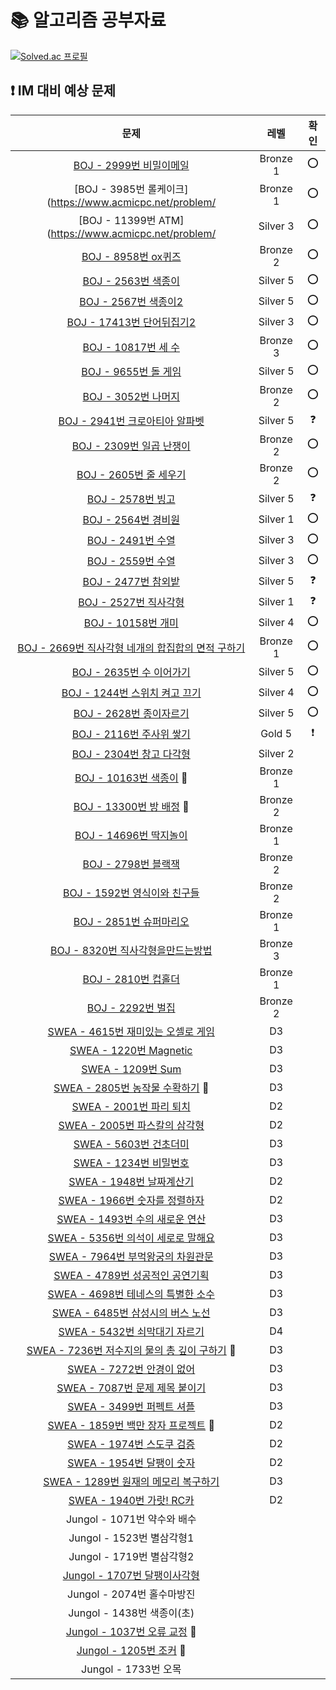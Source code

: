 # 📚 알고리즘 공부자료

[![Solved.ac
프로필](http://mazassumnida.wtf/api/v2/generate_badge?boj=tablemin163207)](https://solved.ac/tablemin163207)

## **❗ IM 대비 예상 문제**

| 문제                                                                                                                                                                                                                                                                          | 레벨       | 확인       |
|:---------------------------------------------------------------------------------------------------------------------------------------------------------------------------------------------------------------------------------------------------------------------------:|:--------:|:--------:|
| [BOJ - 2999번 비밀이메일](https://www.acmicpc.net/problem/2999)               | Bronze 1 | ⭕ |
| [BOJ - 3985번 롤케이크](https://www.acmicpc.net/problem/                      | Bronze 1 | ⭕ |
| [BOJ - 11399번 ATM](https://www.acmicpc.net/problem/                          | Silver 3 | ⭕ |
| [BOJ - 8958번 ox퀴즈](https://www.acmicpc.net/problem/8958)                   | Bronze 2 | ⭕ |
| [BOJ - 2563번 색종이](https://www.acmicpc.net/problem/2563)                   | Silver 5 | ⭕ |
| [BOJ - 2567번 색종이2](https://www.acmicpc.net/problem/2567)                  | Silver 5 | ⭕ |
| [BOJ - 17413번 단어뒤집기2](https://www.acmicpc.net/problem/17413)            | Silver 3 | ⭕ |
| [BOJ - 10817번 세 수](https://www.acmicpc.net/problem/10817)                  | Bronze 3 | ⭕ |
| [BOJ - 9655번 돌 게임](https://www.acmicpc.net/problem/9655)                  | Silver 5 | ⭕ |
| [BOJ - 3052번 나머지](https://www.acmicpc.net/problem/3052)                   | Bronze 2 | ⭕ |
| [BOJ - 2941번 크로아티아 알파벳](https://www.acmicpc.net/problem/2941)        | Silver 5 | ❓ |
| [BOJ - 2309번 일곱 난쟁이](https://www.acmicpc.net/problem/2309)              | Bronze 2 | ⭕ |
| [BOJ - 2605번 줄 세우기](https://www.acmicpc.net/problem/2605)                | Bronze 2 | ⭕ |
| [BOJ - 2578번 빙고](https://www.acmicpc.net/problem/2578)                     | Silver 5 | ❓ |
| [BOJ - 2564번 경비원](https://www.acmicpc.net/problem/2564)                   | Silver 1 | ⭕ |
| [BOJ - 2491번 수열](https://www.acmicpc.net/problem/2491)                     | Silver 3 | ⭕ |
| [BOJ - 2559번 수열](https://www.acmicpc.net/problem/2559)                     | Silver 3 | ⭕ |
| [BOJ - 2477번 참외밭](https://www.acmicpc.net/problem/2477)                   | Silver 5 | ❓ |
| [BOJ - 2527번 직사각형](https://www.acmicpc.net/problem/2527)                 | Silver 1 | ❓ |
| [BOJ - 10158번 개미](https://www.acmicpc.net/problem/10158)                   | Silver 4 | ⭕ |
| [BOJ - 2669번 직사각형 네개의 합집합의 면적 구하기](https://www.acmicpc.net/problem/2669)         | Bronze 1 | ⭕ |
| [BOJ - 2635번 수 이어가기](https://www.acmicpc.net/problem/2635)                                  | Silver 5 | ⭕ |
| [BOJ - 1244번 스위치 켜고 끄기](https://www.acmicpc.net/problem/1244)                             | Silver 4 | ⭕ |
| [BOJ - 2628번 종이자르기](https://www.acmicpc.net/problem/2628)                                   | Silver 5 | ⭕ |
| [BOJ - 2116번 주사위 쌓기](https://www.acmicpc.net/problem/2116)                                  | Gold 5   | ❗ |
| [BOJ - 2304번 창고 다각형](https://www.acmicpc.net/problem/2304)                                  | Silver 2 |        |
| [BOJ - 10163번 색종이](https://www.acmicpc.net/problem/10163) 🔅                                                                                                                                                                                                                | Bronze 1 |         |
| [BOJ - 13300번 방 배정](https://www.acmicpc.net/problem/13300) 🔅                                                                                                                                                                                                               | Bronze 2 |         |
| [BOJ - 14696번 딱지놀이](https://www.acmicpc.net/problem/14696)                                                                                                                                                                                                                  | Bronze 1 |          |
| [BOJ - 2798번 블랙잭](https://www.acmicpc.net/problem/2798)                                                                                                                                                                                                                     | Bronze 2 |         |
| [BOJ - 1592번 영식이와 친구들](https://www.acmicpc.net/problem/1592)                                                                                                                                                                                                                | Bronze 2 |        |
| [BOJ - 2851번 슈퍼마리오](https://www.acmicpc.net/problem/2851)                                                                                                                                                                                                                   | Bronze 1 |        |
| [BOJ - 8320번 직사각형을만드는방법](https://www.acmicpc.net/problem/8320)                                                                                                                                                                                                              | Bronze 3 |         |
| [BOJ - 2810번 컵홀더](https://www.acmicpc.net/problem/2810)                                                                                                                                                                                                                     | Bronze 1 |        |
| [BOJ - 2292번 벌집](https://www.acmicpc.net/problem/2292)                                                                                                                                                                                                                      | Bronze 2 |         |
| [SWEA - 4615번 재미있는 오셀로 게임](https://swexpertacademy.com/main/code/problem/problemDetail.do?contestProbId=AWQmA4uK8ygDFAXj)                                                                                                                                                   | D3       |          |
| [SWEA - 1220번 Magnetic](https://swexpertacademy.com/main/code/problem/problemDetail.do?contestProbId=AV14hwZqABsCFAYD&categoryId=AV14hwZqABsCFAYD&categoryType=CODE&problemTitle=1220&orderBy=FIRST_REG_DATETIME&selectCodeLang=ALL&select-1=&pageSize=10&pageIndex=1)      | D3       |    |
| [SWEA - 1209번 Sum](https://swexpertacademy.com/main/code/problem/problemDetail.do?contestProbId=AV13_BWKACUCFAYh&categoryId=AV13_BWKACUCFAYh&categoryType=CODE&problemTitle=1209&orderBy=FIRST_REG_DATETIME&selectCodeLang=ALL&select-1=&pageSize=10&pageIndex=1)           | D3       |        |
| [SWEA - 2805번 농작물 수확하기](https://swexpertacademy.com/main/code/problem/problemDetail.do?contestProbId=AV7GLXqKAWYDFAXB) 🔅                                                                                                                                                   | D3       |         |
| [SWEA - 2001번 파리 퇴치](https://swexpertacademy.com/main/code/problem/problemDetail.do?contestProbId=AV5PzOCKAigDFAUq&categoryId=AV5PzOCKAigDFAUq&categoryType=CODE&problemTitle=2001&orderBy=FIRST_REG_DATETIME&selectCodeLang=ALL&select-1=&pageSize=10&pageIndex=1)         | D2       |         |
| [SWEA - 2005번 파스칼의 삼각형](https://swexpertacademy.com/main/code/problem/problemDetail.do?contestProbId=AV5P0-h6Ak4DFAUq&categoryId=AV5P0-h6Ak4DFAUq&categoryType=CODE&problemTitle=2005&orderBy=FIRST_REG_DATETIME&selectCodeLang=ALL&select-1=&pageSize=10&pageIndex=1)      | D2       |         |
| [SWEA - 5603번 건초더미](https://swexpertacademy.com/main/code/problem/problemDetail.do?contestProbId=AWXGEbd6cjMDFAUo&categoryId=AWXGEbd6cjMDFAUo&categoryType=CODE&problemTitle=5603&orderBy=FIRST_REG_DATETIME&selectCodeLang=ALL&select-1=&pageSize=10&pageIndex=1)          | D3       |         |
| [SWEA - 1234번 비밀번호](https://swexpertacademy.com/main/code/problem/problemDetail.do?contestProbId=AV14_DEKAJcCFAYD&categoryId=AV14_DEKAJcCFAYD&categoryType=CODE&problemTitle=1234&orderBy=FIRST_REG_DATETIME&selectCodeLang=ALL&select-1=&pageSize=10&pageIndex=1)          | D3       |         |
| [SWEA - 1948번 날짜계산기](https://swexpertacademy.com/main/code/problem/problemDetail.do?contestProbId=AV5PnnU6AOsDFAUq&categoryId=AV5PnnU6AOsDFAUq&categoryType=CODE&problemTitle=1948&orderBy=FIRST_REG_DATETIME&selectCodeLang=ALL&select-1=&pageSize=10&pageIndex=1)         | D2       |         |
| [SWEA - 1966번 숫자를 정렬하자](https://swexpertacademy.com/main/code/problem/problemDetail.do?contestProbId=AV5PrmyKAWEDFAUq&categoryId=AV5PrmyKAWEDFAUq&categoryType=CODE&problemTitle=1966&orderBy=FIRST_REG_DATETIME&selectCodeLang=ALL&select-1=&pageSize=10&pageIndex=1)      | D2       |         |
| [SWEA - 1493번 수의 새로운 연산](https://swexpertacademy.com/main/code/problem/problemDetail.do?contestProbId=AV2b-QGqADMBBASw&categoryId=AV2b-QGqADMBBASw&categoryType=CODE&problemTitle=1493&orderBy=FIRST_REG_DATETIME&selectCodeLang=ALL&select-1=&pageSize=10&pageIndex=1)     | D3       |          |
| [SWEA - 5356번 의석이 세로로 말해요](https://swexpertacademy.com/main/code/problem/problemDetail.do?contestProbId=AWVWgkP6sQ0DFAUO&categoryId=AWVWgkP6sQ0DFAUO&categoryType=CODE&problemTitle=5356&orderBy=FIRST_REG_DATETIME&selectCodeLang=ALL&select-1=&pageSize=10&pageIndex=1)   | D3       |         |
| [SWEA - 7964번 부먹왕궁의 차원관문](https://swexpertacademy.com/main/code/problem/problemDetail.do?contestProbId=AWuSgKpqmooDFASy&categoryId=AWuSgKpqmooDFASy&categoryType=CODE&problemTitle=7964&orderBy=FIRST_REG_DATETIME&selectCodeLang=ALL&select-1=&pageSize=10&pageIndex=1)    | D3       |    |
| [SWEA - 4789번 성공적인 공연기획](https://swexpertacademy.com/main/code/problem/problemDetail.do?contestProbId=AWS2dSgKA8MDFAVT&categoryId=AWS2dSgKA8MDFAVT&categoryType=CODE&problemTitle=4789&orderBy=FIRST_REG_DATETIME&selectCodeLang=ALL&select-1=&pageSize=10&pageIndex=1)     | D3       |      |
| [SWEA - 4698번 테네스의 특별한 소수](https://swexpertacademy.com/main/code/problem/problemDetail.do?contestProbId=AWRuoqCKkE0DFAXt&categoryId=AWRuoqCKkE0DFAXt&categoryType=CODE&problemTitle=4698&orderBy=FIRST_REG_DATETIME&selectCodeLang=ALL&select-1=&pageSize=10&pageIndex=1)   | D3       |         |
| [SWEA - 6485번 삼성시의 버스 노선](https://swexpertacademy.com/main/code/problem/problemDetail.do?contestProbId=AWczm7QaACgDFAWn&categoryId=AWczm7QaACgDFAWn&categoryType=CODE&problemTitle=6485&orderBy=FIRST_REG_DATETIME&selectCodeLang=ALL&select-1=&pageSize=10&pageIndex=1)    | D3       |         |
| [SWEA - 5432번 쇠막대기 자르기](https://swexpertacademy.com/main/code/problem/problemDetail.do?contestProbId=AWVl47b6DGMDFAXm)                                                                                                                                                      | D4       |          |
| [SWEA - 7236번 저수지의 물의 총 깊이 구하기](https://swexpertacademy.com/main/code/userProblem/userProblemDetail.do?contestProbId=AWlTKTUqCN8DFAVS&categoryId=AWlTKTUqCN8DFAVS&categoryType=CODE) 🔅                                                                                     | D3       |        |
| [SWEA - 7272번 안경이 없어](https://swexpertacademy.com/main/code/problem/problemDetail.do?contestProbId=AWl0ZQ8qn7UDFAXz&categoryId=AWl0ZQ8qn7UDFAXz&categoryType=CODE&problemTitle=7272&orderBy=FIRST_REG_DATETIME&selectCodeLang=ALL&select-1=&pageSize=10&pageIndex=1)        | D3       |         |
| [SWEA - 7087번 문제 제목 붙이기](https://swexpertacademy.com/main/code/problem/problemDetail.do?contestProbId=AWkIdD46A5EDFAXC&categoryId=AWkIdD46A5EDFAXC&categoryType=CODE&problemTitle=7087&orderBy=FIRST_REG_DATETIME&selectCodeLang=ALL&select-1=&pageSize=10&pageIndex=1)     | D3       |         |
| [SWEA - 3499번 퍼펙트 셔플](https://swexpertacademy.com/main/code/problem/problemDetail.do?contestProbId=AWGsRbk6AQIDFAVW&categoryId=AWGsRbk6AQIDFAVW&categoryType=CODE&problemTitle=3499&orderBy=FIRST_REG_DATETIME&selectCodeLang=ALL&select-1=&pageSize=10&pageIndex=1)        | D3       |         |
| [SWEA - 1859번 백만 장자 프로젝트](https://swexpertacademy.com/main/code/problem/problemDetail.do?contestProbId=AV5LrsUaDxcDFAXc&categoryId=AV5LrsUaDxcDFAXc&categoryType=CODE&problemTitle=1859&orderBy=FIRST_REG_DATETIME&selectCodeLang=ALL&select-1=&pageSize=10&pageIndex=1) 🔅 | D2       |         |
| [SWEA - 1974번 스도쿠 검증](https://swexpertacademy.com/main/code/problem/problemDetail.do?contestProbId=AV5Psz16AYEDFAUq&categoryId=AV5Psz16AYEDFAUq&categoryType=CODE&problemTitle=1974&orderBy=FIRST_REG_DATETIME&selectCodeLang=ALL&select-1=&pageSize=10&pageIndex=1)        | D2       |         |
| [SWEA - 1954번 달팽이 숫자](https://swexpertacademy.com/main/code/problem/problemDetail.do?contestProbId=AV5PobmqAPoDFAUq&categoryId=AV5PobmqAPoDFAUq&categoryType=CODE&problemTitle=1954&orderBy=FIRST_REG_DATETIME&selectCodeLang=ALL&select-1=&pageSize=10&pageIndex=1)        | D2       |         |
| [SWEA - 1289번 원재의 메모리 복구하기](https://swexpertacademy.com/main/code/problem/problemDetail.do?contestProbId=AV19AcoKI9sCFAZN&categoryId=AV19AcoKI9sCFAZN&categoryType=CODE&problemTitle=1289&orderBy=FIRST_REG_DATETIME&selectCodeLang=ALL&select-1=&pageSize=10&pageIndex=1)  | D3       |         |
| [SWEA - 1940번 가랏! RC카](https://swexpertacademy.com/main/code/problem/problemDetail.do?contestProbId=AV5PjMgaALgDFAUq&categoryId=AV5PjMgaALgDFAUq&categoryType=CODE&problemTitle=1940&orderBy=FIRST_REG_DATETIME&selectCodeLang=ALL&select-1=&pageSize=10&pageIndex=1)       | D2       |         |
| Jungol - 1071번 약수와 배수                                                                                                                                                                                                                                                       |          |         |
| Jungol - 1523번 별삼각형1                                                                                                                                                                                                                                                        |          |          |
| Jungol - 1719번 별삼각형2                                                                                                                                                                                                                                                        |          |          |
| [Jungol - 1707번 달팽이사각형](http://jungol.co.kr/bbs/board.php?bo_table=pbank&wr_id=980&sca=99&sfl=wr_hit&stx=1707)                                                                                                                                                              |          |         |
| Jungol - 2074번 홀수마방진                                                                                                                                                                                                                                                        |          |         |
| Jungol - 1438번 색종이(초)                                                                                                                                                                                                                                                       |          |          |
| [Jungol - 1037번 오류 교정](http://jungol.co.kr/bbs/board.php?bo_table=pbank&wr_id=316&sca=99&sfl=wr_hit&stx=1037) 🔅                                                                                                                                                            |          |         |
| [Jungol - 1205번 조커](http://jungol.co.kr/bbs/board.php?bo_table=pbank&wr_id=488&sca=99&sfl=wr_hit&stx=1205) 🔅                                                                                                                                                               |          |         |
| Jungol - 1733번 오목 |